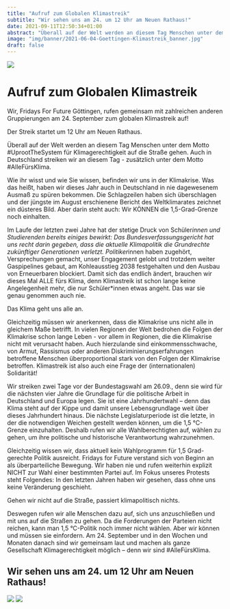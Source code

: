 ```yaml
---
title: "Aufruf zum Globalen Klimastreik"
subtitle: "Wir sehen uns am 24. um 12 Uhr am Neuen Rathaus!"
date: 2021-09-11T12:50:34+01:00
abstract: "Überall auf der Welt werden an diesem Tag Menschen unter dem Motto #UprootTheSystem für Klimagerechtigkeit auf die Straße gehen. Auch in Deutschland streiken wir an diesem Tag - zusätzlich unter dem Motto #AlleFürsKlima."
image: "img/banner/2021-06-04-Goettingen-Klimastreik_banner.jpg"
draft: false
---
```


![](/img/post/2021-09-24-Aufruf_Klimastreik_banner1.png)

Aufruf zum Globalen Klimastreik
===========================

Wir, Fridays For Future Göttingen, rufen gemeinsam mit zahlreichen
anderen Gruppierungen am 24. September zum globalen Klimastreik auf!

Der Streik startet um 12 Uhr am Neuen Rathaus.

Überall auf der Welt werden an diesem Tag Menschen unter dem Motto
#UprootTheSystem für Klimagerechtigkeit auf die Straße gehen. Auch in
Deutschland streiken wir an diesem Tag - zusätzlich unter dem Motto
#AlleFürsKlima.

Wie ihr wisst und wie Sie wissen, befinden wir uns in der Klimakrise. Was
das heißt, haben wir dieses Jahr auch in Deutschland in nie dagewesenem
Ausmaß zu spüren bekommen. Die Schlagzeilen haben sich überschlagen
und der jüngste im August erschienene Bericht des Weltklimarates zeichnet
ein düsteres Bild. Aber darin steht auch: Wir KÖNNEN die 1,5-Grad-Grenze
noch einhalten.

Im Laufe der letzten zwei Jahre hat der stetige Druck von Schüler*innen und
Studierenden bereits einiges bewirkt: Das Bundesverfassungsgericht hat uns
recht darin gegeben, dass die aktuelle Klimapolitik die Grundrechte
zukünftiger Generationen verletzt. Politiker*innen haben zugehört,
Versprechungen gemacht, unser Engagement gelobt und trotzdem weiter
Gaspipelines gebaut, am Kohleausstieg 2038 festgehalten und den Ausbau
von Erneuerbaren blockiert. Damit sich das endlich ändert, brauchen wir
dieses Mal ALLE fürs Klima, denn Klimastreik ist schon lange keine
Angelegenheit mehr, die nur Schüler*innen etwas angeht. Das war sie
genau genommen auch nie.

Das Klima geht uns alle an.

Gleichzeitig müssen wir anerkennen, dass die Klimakrise uns nicht alle in
gleichem Maße betrifft. In vielen Regionen der Welt bedrohen die Folgen
der Klimakrise schon lange Leben - vor allem in Regionen, die die
Klimakrise nicht mit verursacht haben. Auch hierzulande sind
einkommensschwache, von Armut, Rassismus oder anderen
Diskriminierungserfahrungen betroffene Menschen überproportional stark
von den Folgen der Klimakrise betroffen. Klimastreik ist also auch eine Frage
der (internationalen) Solidarität!

Wir streiken zwei Tage vor der Bundestagswahl am 26.09., denn sie wird für
die nächsten vier Jahre die Grundlage für die politische Arbeit in Deutschland
und Europa legen. Sie ist eine Jahrhundertwahl – denn das Klima steht auf
der Kippe und damit unsere Lebensgrundlage weit über dieses Jahrhundert
hinaus. Die nächste Legislaturperiode ist die letzte, in der die notwendigen
Weichen gestellt werden können, um die 1,5 °C-Grenze einzuhalten. Deshalb
rufen wir alle Wahlberechtigten auf, wählen zu gehen, um ihre politische und
historische Verantwortung wahrzunehmen.

Gleichzeitig wissen wir, dass aktuell kein Wahlprogramm für 1,5 Grad-
gerechte Politik ausreicht. Fridays for Future verstand sich von Beginn an als
überparteiliche Bewegung. Wir haben nie und rufen weiterhin explizit NICHT
zur Wahl einer bestimmten Partei auf. Im Fokus unseres Protests steht
Folgendes: In den letzten Jahren haben wir gesehen, dass ohne uns keine
Veränderung geschieht.

Gehen wir nicht auf die Straße, passiert klimapolitisch nichts.

Deswegen rufen wir alle Menschen dazu auf, sich uns anzuschließen und mit
uns auf die Straßen zu gehen. Da die Forderungen der Parteien nicht reichen,
kann man 1,5 °C-Politik noch immer nicht wählen. Aber wir können und
müssen sie einfordern. Am 24. September und in den Wochen und Monaten
danach sind wir gemeinsam laut und machen als ganze Gesellschaft
Klimagerechtigkeit möglich – denn wir sind #AlleFürsKlima.

Wir sehen uns am 24. um 12 Uhr am Neuen Rathaus!
----------------
![](/img/post/2021-09-24-Aufruf_Klimastreik_banner2.png)
![](/img/post/2021-09-24-Aufruf_Klimastreik_support.jpg)

